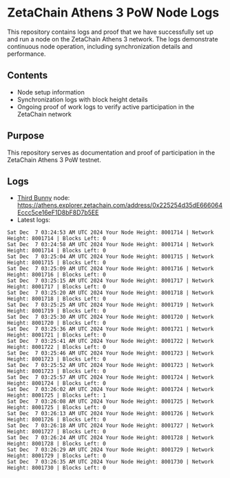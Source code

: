 # ZetaChain Athens 3 PoW Node Logs
This repository contains logs and proof that we have successfully set up and run a node on the ZetaChain Athens 3 network. The logs demonstrate continuous node operation, including synchronization details and performance.

## Contents
- Node setup information
- Synchronization logs with block height details
- Ongoing proof of work logs to verify active participation in the ZetaChain network

## Purpose
This repository serves as documentation and proof of participation in the ZetaChain Athens 3 PoW testnet.

## Logs

- [Third Bunny](https://thirdbunny.xyz/) node: https://athens.explorer.zetachain.com/address/0x225254d35dE666064Eccc5ce16eF1D8bF8D7b5EE
- Latest logs:
```
Sat Dec  7 03:24:53 AM UTC 2024 Your Node Height: 8001714 | Network Height: 8001714 | Blocks Left: 0
Sat Dec  7 03:24:58 AM UTC 2024 Your Node Height: 8001714 | Network Height: 8001714 | Blocks Left: 0
Sat Dec  7 03:25:04 AM UTC 2024 Your Node Height: 8001715 | Network Height: 8001715 | Blocks Left: 0
Sat Dec  7 03:25:09 AM UTC 2024 Your Node Height: 8001716 | Network Height: 8001716 | Blocks Left: 0
Sat Dec  7 03:25:15 AM UTC 2024 Your Node Height: 8001717 | Network Height: 8001717 | Blocks Left: 0
Sat Dec  7 03:25:20 AM UTC 2024 Your Node Height: 8001718 | Network Height: 8001718 | Blocks Left: 0
Sat Dec  7 03:25:25 AM UTC 2024 Your Node Height: 8001719 | Network Height: 8001719 | Blocks Left: 0
Sat Dec  7 03:25:30 AM UTC 2024 Your Node Height: 8001720 | Network Height: 8001720 | Blocks Left: 0
Sat Dec  7 03:25:36 AM UTC 2024 Your Node Height: 8001721 | Network Height: 8001721 | Blocks Left: 0
Sat Dec  7 03:25:41 AM UTC 2024 Your Node Height: 8001722 | Network Height: 8001722 | Blocks Left: 0
Sat Dec  7 03:25:46 AM UTC 2024 Your Node Height: 8001723 | Network Height: 8001723 | Blocks Left: 0
Sat Dec  7 03:25:52 AM UTC 2024 Your Node Height: 8001723 | Network Height: 8001723 | Blocks Left: 0
Sat Dec  7 03:25:57 AM UTC 2024 Your Node Height: 8001724 | Network Height: 8001724 | Blocks Left: 0
Sat Dec  7 03:26:02 AM UTC 2024 Your Node Height: 8001724 | Network Height: 8001725 | Blocks Left: 1
Sat Dec  7 03:26:08 AM UTC 2024 Your Node Height: 8001725 | Network Height: 8001725 | Blocks Left: 0
Sat Dec  7 03:26:13 AM UTC 2024 Your Node Height: 8001726 | Network Height: 8001726 | Blocks Left: 0
Sat Dec  7 03:26:18 AM UTC 2024 Your Node Height: 8001727 | Network Height: 8001727 | Blocks Left: 0
Sat Dec  7 03:26:24 AM UTC 2024 Your Node Height: 8001728 | Network Height: 8001728 | Blocks Left: 0
Sat Dec  7 03:26:29 AM UTC 2024 Your Node Height: 8001729 | Network Height: 8001729 | Blocks Left: 0
Sat Dec  7 03:26:35 AM UTC 2024 Your Node Height: 8001730 | Network Height: 8001730 | Blocks Left: 0
```
